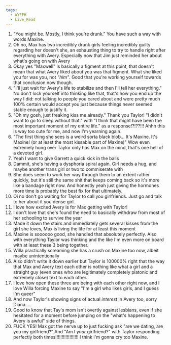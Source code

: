 ```yaml
---
tags:
  - WYFFH
  - Live_Read
---
```

1. "You might be. Mostly, I think you're drunk." You have such a way with words Maxine.
2. Oh no, Max has two incredibly drunk girls feeling incredibly guilty regarding her doesn't she, an exhausting thing to try to handle right after everything with Avery. Especially now that Jim just reminded her about what's going on with Avery
3. Okay yes "Maxwell" is basically a figment at this point, that doesn't mean that what Avery liked about you was that figment. What she liked you for was you, not *"him"*. Good that you're working yourself towards that conclusion now though.
4. "I'll just wait for Avery's life to stabilize and then I'll tell her everything." No don't lock yourself into thinking like that, that's how you end up the way I did: not talking to people you cared about and were pretty much 100% certain would accept you just because things never seemed stable enough to justify it.
5. "Oh my gosh, just freaking kiss me already." Thank you Taylor! "I didn't want to go to sleep without that." with "I think that might have been the most important moment of my entire life." as a response!?!??!!! Ahhh this is way too cute for me, and now I'm yearning again.
6. "The first thing she sees is a weird sorta black blob... It's Maxine. It's Maxine! (or at least the most kissable part of Maxine)" Wow even extremely hung over Taylor only has Max on the mind, that's one hell of a devoted girl.
7. Yeah I want to give Garrett a quick kick in the balls
8. Dammit, she's having a dysphoria spiral again. Girl needs a hug, and maybe another trans girl or two to commiserate with
9. She does seem to work her way through them to an extent rather quickly, but it's still the same shit that keeps coming back so it's more like a bandage right now. And honestly yeah just giving the hormones more time is probably the best fix for that ultimately.
10. Oi no don't go waiting for Taylor to call you girlfriends. Just go and talk to her about it you dense girl.
11. I love how excited Avery is for Max getting with Taylor!
12. I don't love that she's found the need to basically withdraw from most of her schooling to survive the year
13. Made it down the stairs and immediately gets several kisses from the girl she loves, Max is living the life for at least this moment
14. Maxine is soooooo good, she handled that absolutely perfectly. Also with everything Taylor was thinking and the like I'm even more on board with at least these 3 being together.
15. Willa practically screaming she has a crush on Maxine too now, albeit maybe unintentionally
16. Also didn't write it down earlier but Taylor is 100000% right that the way that Max and Avery text each other is nothing like what a girl and a straight guy (even ones who are legitimately completely platonic and extremely close) text to each other.
17. I love how open these three are being with each other right now, and I love Willa forcing Maxine to say "I'm a girl who likes girls, and I guess I'm queer"
18. And now Taylor's showing signs of actual *interest* in Avery too, sorry Diana.....
19. Good to know that Tay's mom isn't overtly against lesbians, even if she hesitated for a moment before jumping on the "what's happening to Avery is awful" side of things. 
20. FUCK YES! Max got the nerve up to just fucking ask "are we dating, are you my girlfriend?" And "Am I *your* girlfriend?" with Taylor responding perfectly both times!!!!!!!!!!!!!!!!!! I think I'm gonna cry too Maxine.